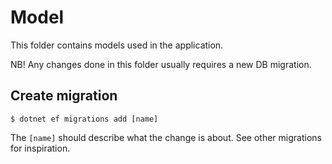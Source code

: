 # Model

This folder contains models used in the application.

NB! Any changes done in this folder usually requires a new DB migration.

## Create migration

```
$ dotnet ef migrations add [name]
```

The `[name]` should describe what the change is about. See other migrations for inspiration.
